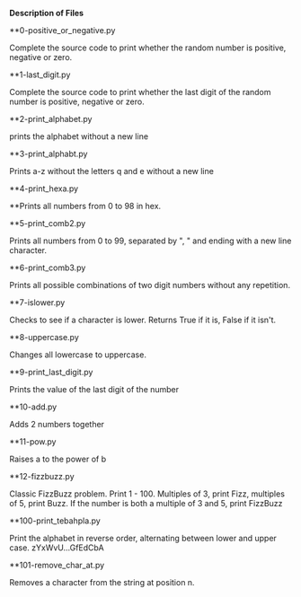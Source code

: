 **Description of Files**

**0-positive_or_negative.py

Complete the source code to print whether the random number is positive, negative or zero.

**1-last_digit.py

Complete the source code to print whether the last digit of the random number is positive, negative or zero.

**2-print_alphabet.py

prints the alphabet without a new line

**3-print_alphabt.py

Prints a-z without the letters q and e without a new line

**4-print_hexa.py


**Prints all numbers from 0 to 98 in hex.

**5-print_comb2.py

Prints all numbers from 0 to 99, separated by ", " and ending with a new line character.

**6-print_comb3.py

Prints all possible combinations of two digit numbers without any repetition.

**7-islower.py

Checks to see if a character is lower. Returns True if it is, False if it isn't.

**8-uppercase.py

Changes all lowercase to uppercase.

**9-print_last_digit.py

Prints the value of the last digit of the number

**10-add.py

Adds 2 numbers together

**11-pow.py

Raises a to the power of b

**12-fizzbuzz.py

Classic FizzBuzz problem. Print 1 - 100. Multiples of 3, print Fizz, multiples of 5, print Buzz. If the number is both a multiple of 3 and 5, print FizzBuzz

**100-print_tebahpla.py

Print the alphabet in reverse order, alternating between lower and upper case. zYxWvU...GfEdCbA

**101-remove_char_at.py

Removes a character from the string at position n.

